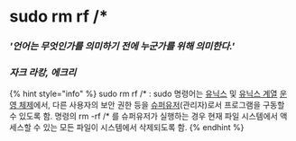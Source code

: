 # sudo rm rf /\*







### _'언어는 무엇인가를 의미하기 전에 누군가를 위해 의미한다.'_&#x20;

### _자크 라캉, 에크리_





{% hint style="info" %}
sudo rm rf /\* : sudo 명령어는 [유닉스](https://ko.wikipedia.org/wiki/%EC%9C%A0%EB%8B%89%EC%8A%A4) 및 [유닉스 계열](https://ko.wikipedia.org/wiki/%EC%9C%A0%EB%8B%89%EC%8A%A4\_%EA%B3%84%EC%97%B4) [운영 체제](https://ko.wikipedia.org/wiki/%EC%9A%B4%EC%98%81\_%EC%B2%B4%EC%A0%9C)에서, 다른 사용자의 보안 권한 등을 [슈퍼유저](https://ko.wikipedia.org/wiki/%EC%8A%88%ED%8D%BC%EC%9C%A0%EC%A0%80)(관리자)로서 프로그램을 구동할 수 있도록 함. 명령의 rm -rf /\* 를 슈퍼유저가 실행하는 경우 현재 파일 시스템에서 액세스할 수 있는 모든 파일이 시스템에서 삭제되도록 함.
{% endhint %}
